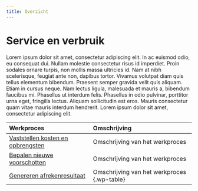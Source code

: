 ```yaml
---
title: Overzicht
---
```


# Service en verbruik

Lorem ipsum dolor sit amet, consectetur adipiscing elit. In ac euismod odio, eu consequat dui. Nullam molestie consectetur risus id imperdiet. Proin sodales ornare turpis, non mollis massa ultricies id. Nam at nibh scelerisque, feugiat ante non, dapibus tortor. Vivamus volutpat diam quis tellus elementum bibendum. Praesent semper gravida velit quis aliquam. Etiam in cursus neque. Nam lectus ligula, malesuada et mauris a, bibendum faucibus mi. Phasellus ut interdum felis. Phasellus in odio pulvinar, porttitor urna eget, fringilla lectus. Aliquam sollicitudin est eros. Mauris consectetur quam vitae mauris interdum hendrerit. Lorem ipsum dolor sit amet, consectetur adipiscing elit.

Werkproces | Omschrijving
:--- | :---
[Vaststellen kosten en opbrengsten](vaststellen-kosten-en-opbrengsten.md) | Omschrijving van het werkproces
[Bepalen nieuwe voorschotten](bepalen-nieuwe-voorschotten.md) | Omschrijving van het werkproces
[Genereren afrekenresultaat](genereren-afrekenresultaat.md) | Omschrijving van het werkproces {.wp-table}

